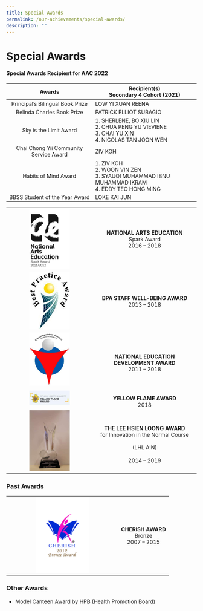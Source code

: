 ```yaml
---
title: Special Awards
permalink: /our-achievements/special-awards/
description: ""
---
```

# Special Awards

#### Special Awards Recipient for AAC 2022

|            Awards                  |          **Recipient(s)**<br>Secondary 4 Cohort (2021)                    |
|:-------------------:|----------------|
|    Principal’s Bilingual Book Prize    | LOW YI XUAN REENA                                                                                                        |
|       Belinda Charles Book Prize       | PATRICK ELLIOT SUBAGIO                                                                                                   |
|         Sky is the Limit Award         | 1.       SHERLENE, BO XIU LIN<br>2.       CHUA PENG YU VIEVIENE<br>3.       CHAI YU XIN<br>4.       NICOLAS TAN JOON WEN |
| Chai Chong Yii Community Service Award | ZIV KOH                                                                                                                  |
|          Habits of Mind Award          | 1.       ZIV KOH<br>2.       WOON VIN ZEN<br>3.       SYAUQI MUHAMMAD IBNU MUHAMMAD IKRAM<br>4.       EDDY TEO HONG MING |
|     BBSS Student of the Year Award     | LOKE KAI JUN                                                                                                             |

|   |                                                                                                          |
|:---:|:---------------------------:|
| <img src="/images/Our%20Achievements/NAEA%20Spark%20final%20-%20vert.jpg" style="width:50%"> |                           **NATIONAL ARTS EDUCATION**<br>Spark Award<br>2016 – 2018                          |
| <img src="/images/Our%20Achievements/BPA.jpg" style="width:50%"> |                                 **BPA STAFF WELL-BEING AWARD**<br>2013 – 2018                                |
| <img src="/images/Our%20Achievements/DA(NE)%20logo.jpg" style="width:50%"> |                         <br>**NATIONAL EDUCATION DEVELOPMENT AWARD**<br>2011 – 2018                        |
| <img src="/images/Our%20Achievements/YELLOW%20FLAME%20AWARD.jpg" style="width:50%"> |                                      <br>**YELLOW FLAME AWARD**<br>2018                                      |
| <img src="/images/Our%20Achievements/IMG_3195.jpg" style="width:50%"> | <br>**THE LEE HSIEN LOONG AWARD**<br>for Innovation in the Normal Course<br><br>(LHL AIN)<br><br>2014 – 2019 |

### Past Awards

|   |   |
|:---:|:---:|
|  <img src="/images/Our%20Achievements/CHERISH%20Bronze%202012.jpg" style="width:50%"> |  **CHERISH AWARD** <br>Bronze<br>2007 – 2015 |

### Other Awards

*   Model Canteen Award by HPB (Health Promotion Board)
